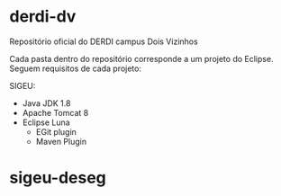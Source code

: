 # derdi-dv
Repositório oficial do DERDI campus Dois Vizinhos

Cada pasta dentro do repositório corresponde a um projeto do Eclipse. Seguem requisitos de cada projeto:

SIGEU:
- Java JDK 1.8
- Apache Tomcat 8
- Eclipse Luna
  - EGit plugin
  - Maven Plugin
# sigeu-deseg
